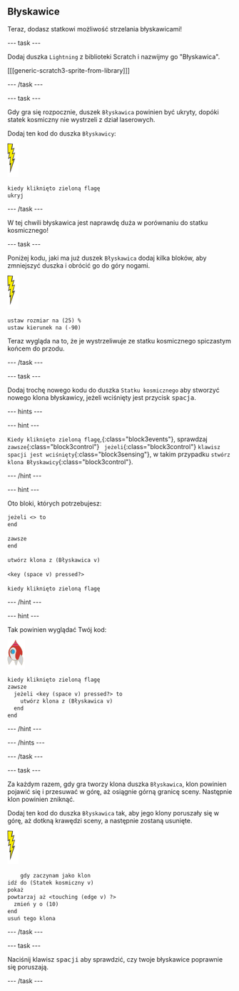 ## Błyskawice

Teraz, dodasz statkowi możliwość strzelania błyskawicami!

\--- task \---

Dodaj duszka `Lightning` z biblioteki Scratch i nazwijmy go "Błyskawica".

[[[generic-scratch3-sprite-from-library]]]

\--- /task \---

\--- task \---

Gdy gra się rozpocznie, duszek `Błyskawica` powinien być ukryty, dopóki statek kosmiczny nie wystrzeli z dział laserowych.

Dodaj ten kod do duszka `Błyskawicy`:

![duszek błyskawicy](images/lightning-sprite.png)

```blocks3
kiedy kliknięto zieloną flagę
ukryj
```

\--- /task \---

W tej chwili błyskawica jest naprawdę duża w porównaniu do statku kosmicznego!

\--- task \---

Poniżej kodu, jaki ma już duszek `Błyskawica` dodaj kilka bloków, aby zmniejszyć duszka i obrócić go do góry nogami.

![duszek błyskawicy](images/lightning-sprite.png)

```blocks3
ustaw rozmiar na (25) %
ustaw kierunek na (-90)
```

Teraz wygląda na to, że je wystrzeliwuje ze statku kosmicznego spiczastym końcem do przodu.

\--- /task \---

\--- task \---

Dodaj trochę nowego kodu do duszka `Statku kosmicznego` aby stworzyć nowego klona błyskawicy, jeżeli wciśnięty jest przycisk <kbd>spacja</kbd>.

\--- hints \---

\--- hint \---

`Kiedy kliknięto zieloną flagę`,{:class="block3events"}, sprawdzaj `zawsze`{:class="block3control"} ` jeżeli`{:class="block3control"} `klawisz spacji jest wciśnięty`{:class="block3sensing"}, w takim przypadku `stwórz klona Błyskawicy`{:class="block3control"}.

\--- /hint \---

\--- hint \---

Oto bloki, których potrzebujesz:

```blocks3
jeżeli <> to
end

zawsze
end

utwórz klona z (Błyskawica v)

<key (space v) pressed?>

kiedy kliknięto zieloną flagę
```

\--- /hint \---

\--- hint \---

Tak powinien wyglądać Twój kod:

![duszek rakiety](images/rocket-sprite.png)

```blocks3
kiedy kliknięto zieloną flagę
zawsze 
  jeżeli <key (space v) pressed?> to 
    utwórz klona z (Błyskawica v)
  end
end
```

\--- /hint \---

\--- /hints \---

\--- /task \---

\--- task \---

Za każdym razem, gdy gra tworzy klona duszka `Błyskawica`, klon powinien pojawić się i przesuwać w górę, aż osiągnie górną granicę sceny. Następnie klon powinien zniknąć.

Dodaj ten kod do duszka `Błyskawica` tak, aby jego klony poruszały się w górę, aż dotkną krawędzi sceny, a następnie zostaną usunięte.

![duszek błyskawicy](images/lightning-sprite.png)

```blocks3
    gdy zaczynam jako klon
idź do (Statek kosmiczny v)
pokaż
powtarzaj aż <touching (edge v) ?> 
  zmień y o (10)
end
usuń tego klona
```

\--- /task \---

\--- task \---

Naciśnij klawisz <kbd>spacji</kbd> aby sprawdzić, czy twoje błyskawice poprawnie się poruszają.

\--- /task \---